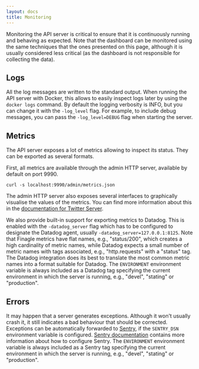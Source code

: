 ```yaml
---
layout: docs
title: Monitoring
---
```


Monitoring the API server is critical to ensure that it is continuously running and behaving as expected.
Note that the dashboard can be monitored using the same techniques that the ones presented on this page, although it is usually considered less critical (as the dashboard is not responsible for collecting the data).

## Logs

All the log messages are written to the standard output.
When running the API server with Docker, this allows to easily inspect logs later by using the `docker logs` command.
By default the logging verbosity is INFO, but you can change it with the `-log_level` flag.
For example, to include debug messages, you can pass the `-log_level=DEBUG` flag when starting the server.

## Metrics

The API server exposes a lot of metrics allowing to inspect its status.
They can be exported as several formats.

First, all metrics are available through the admin HTTP server, available by default on port 9990.

```
curl -s localhost:9990/admin/metrics.json
```

The admin HTTP server also exposes several interfaces to graphically visualise the values of the metrics.
You can find more information about this in the [documentation for Twitter Server](https://twitter.github.io/twitter-server/Features.html#metrics).

We also provide built-in support for exporting metrics to Datadog.
This is enabled with the `-datadog_server` flag which has to be configured to designate the Datadog agent, usually `-datadog_server=127.0.0.1:8125`.
Note that Finagle metrics have flat names, e.g., "status/200", which creates a high cardinality of metric names, while Datadog expects a small number of metric names with tags associated, e.g., "http.requests" with a "status" tag.
The Datadog integration does its best to translate the most common metric names into a format suitable for Datadog.
The `ENVIRONMENT` environment variable is always included as a Datadog tag specifying the current environment in which the server is running, e.g., "devel", "stating" or "production".

## Errors

It may happen that a server generates exceptions.
Although it won't usually crash it, it still indicates a bad behaviour that should be corrected.
Exceptions can be automatically forwarded to [Sentry](https://sentry.io), if the `SENTRY_DSN` environment variable is configured.
[Sentry documentation](https://docs.sentry.io/clients/java/config/) contains more information about how to configure Sentry.
The `ENVIRONMENT` environment variable is always included as a Sentry tag specifying the current environment in which the server is running, e.g., "devel", "stating" or "production".
